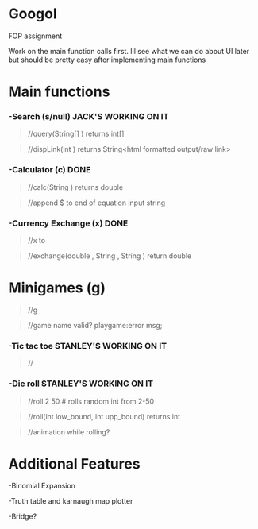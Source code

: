 # Googol
FOP assignment

Work on the main function calls first. Ill see what we can do about UI later but should be pretty easy after implementing main functions

# Main functions
### -Search (s/null) JACK'S WORKING ON IT
> //query(String[] <list of search parameters>) returns int[] <index of links satisfying condition>
  
>//dispLink(int <index>) returns String<html formatted output/raw link>

### -Calculator (c) DONE
>//calc(String <equation>) returns double <ans>
  
>//append $ to end of equation input string
  
### -Currency Exchange (x) DONE
> //x <amount> <money1> to <money2>
  
> //exchange(double <amount>, String <money1>, String <money2>) return double <answer>

# Minigames (g)
>//g <game name> 
  
>//game name valid? playgame:error msg;
  
### -Tic tac toe STANLEY'S WORKING ON IT
>//

### -Die roll STANLEY'S WORKING ON IT
>//roll 2 50 # rolls random int from 2-50

>//roll(int low_bound, int upp_bound) returns int <random int in range>
  
>//animation while rolling?
  
# Additional Features
-Binomial Expansion

-Truth table and karnaugh map plotter

-Bridge?
